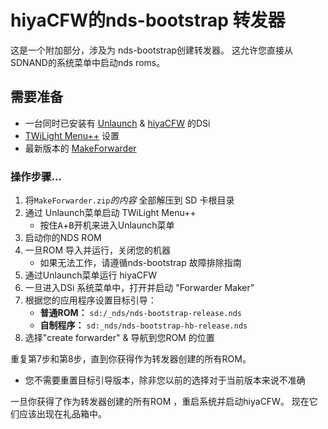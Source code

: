 # hiyaCFW的nds-bootstrap 转发器

这是一个附加部分，涉及为 nds-bootstrap创建转发器。 这允许您直接从SDNAND的系统菜单中启动nds roms。

## 需要准备

- 一台同时已安装有 [Unlaunch](/installing-unlaunch) & [hiyaCFW](/hiyacfw-setup) 的DSi
- [TWiLight Menu++](launching-the-exploit#twilight-menu) 设置
- 最新版本的 [MakeForwarder](https://github.com/Ta180m/Make-Forwarder-Dsi/releases)

### 操作步骤…

1. 将`MakeForwarder.zip`*的内容* 全部解压到 SD 卡根目录
1. 通过 Unlaunch菜单启动 TWiLight Menu++
   - 按住<kbd class="face">A</kbd>+<kbd class="face">B</kbd>开机来进入Unlaunch菜单
1. 启动你的NDS ROM
1. 一旦ROM 导入并运行，关闭您的机器
   - 如果无法工作，请遵循nds-bootstrap 故障排除指南
1. 通过Unlaunch菜单运行 hiyaCFW
1. 一旦进入DSi 系统菜单中，打开并启动 "Forwarder Maker"
1. 根据您的应用程序设置目标引导：
   - **普通ROM：** `sd:/_nds/nds-bootstrap-release.nds`
   - **自制程序：** `sd:_nds/nds-bootstrap-hb-release.nds`
1. 选择"create forwarder" & 导航到您ROM 的位置

重复第7步和第8步，直到你获得作为转发器创建的所有ROM。
- 您不需要重置目标引导版本，除非您以前的选择对于当前版本来说不准确

一旦你获得了作为转发器创建的所有ROM ，重启系统并启动hiyaCFW。 现在它们应该出现在礼品箱中。

